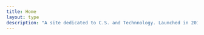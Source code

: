 ```yaml
---
title: Home
layout: type
description: "A site dedicated to C.S. and Technnology. Launched in 2017 for helping the students of B.C.A. in finding all the programs related to their course on a single site. The thought of launching this website came when I felt the need of a source which can help me in finding the programs related to my course and I saw that most of the sites or the blogs available are not that oriented towards B.C.A., and  there are hardly few blogs or websites which are providing content for the B.C.A."
---
```

